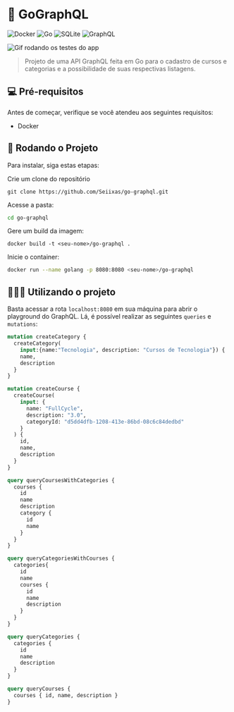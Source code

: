 # 🥃  GoGraphQL
 ![Docker](https://img.shields.io/badge/docker-%230db7ed.svg?style=for-the-badge&logo=docker&logoColor=white) ![Go](https://img.shields.io/badge/go-%2300ADD8.svg?style=for-the-badge&logo=go&logoColor=white) ![SQLite](https://img.shields.io/badge/sqlite-%2307405e.svg?style=for-the-badge&logo=sqlite&logoColor=white) ![GraphQL](https://img.shields.io/badge/-GraphQL-E10098?style=for-the-badge&logo=graphql&logoColor=white)

<img src=".github/readme/thumbnail.gif" alt="Gif rodando os testes do app">

> Projeto de uma API GraphQL feita em Go para o cadastro de cursos e categorias e a possibilidade de suas respectivas listagens.

## 💻 Pré-requisitos

Antes de começar, verifique se você atendeu aos seguintes requisitos:

- Docker

## 🚀 Rodando o Projeto

Para instalar, siga estas etapas:

Crie um clone do repositório

```
git clone https://github.com/Seiixas/go-graphql.git
```

Acesse a pasta:

```bash
cd go-graphql
```

Gere um build da imagem:

```
docker build -t <seu-nome>/go-graphql .
```

Inicie o container:

```bash
docker run --name golang -p 8080:8080 <seu-nome>/go-graphql 
```

## 🧑🏽‍💻  Utilizando o projeto

Basta acessar a rota `localhost:8080` em sua máquina para abrir o playground do GraphQL. Lá, é possível realizar as seguintes `queries` e `mutations`:
```graphql
mutation createCategory {
  createCategory(
    input:{name:"Tecnologia", description: "Cursos de Tecnologia"}) {
    name,
    description
  }
}

mutation createCourse {
  createCourse(
    input: {
      name: "FullCycle",
      description: "3.0",
      categoryId: "d5dd4dfb-1208-413e-86bd-08c6c84dedbd"
    }
  ) {
    id,
    name,
    description
  }
}

query queryCoursesWithCategories {
  courses {
    id
    name
    description
    category {
      id
      name
    }
  }
}

query queryCategoriesWithCourses {
  categories{
    id
    name
    courses {
      id
      name
      description
    }
  }
}

query queryCategories {
  categories {
    id
    name
    description
  }
}

query queryCourses {
  courses { id, name, description }
}
```